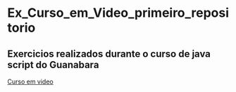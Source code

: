 # Ex_Curso_em_Video_primeiro_repositorio

## Exercicios realizados durante o curso de java script do Guanabara

[Curso em video](https://www.cursoemvideo.com/cursos/)

